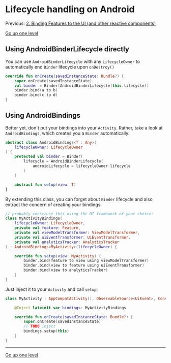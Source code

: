 # Lifecycle handling on Android

Previous: [2. Binding Features to the UI (and other reactive components)](binding.md)

[Go up one level](README.md)


## Using AndroidBinderLifecycle directly

You can use `AndroidBinderLifecycle` with any `LifecycleOwner` to automatically end `Binder` lifecycle upon `onDestroy()`


```kotlin
override fun onCreate(savedInstanceState: Bundle?) {
    super.onCreate(savedInstanceState)
    val binder = Binder(AndroidBinderLifecycle(this.lifecycle))
    binder.bind(a to b)
    binder.bind(c to d)
}
```


## Using AndroidBindings

Better yet, don't put your bindings into your `Activity`. Rather, take a look at `AndroidBindings`, which creates you a `Binder` automatically:

```kotlin
abstract class AndroidBindings<T : Any>(
    lifecycleOwner: LifecycleOwner
) {
    protected val binder = Binder(
        lifecycle = AndroidBinderLifecycle(
            androidLifecycle = lifecycleOwner.lifecycle
        )
    )

    abstract fun setup(view: T)
}
```

By extending this class, you can forget about `Binder` lifecycle and also extract the concern of creating your bindings:

```kotlin
// probably construct this using the DI framework of your choice:
class MyActivityBindings(
    lifecycleOwner: LifecycleOwner,
    private val feature: Feature,
    private val viewModelTransformer: ViewModelTransformer,
    private val uiEventTransformer: UiEventTransformer,
    private val analyticsTracker: AnalyticsTracker
) : AndroidBindings<MyActivity>(lifecycleOwner) {

    override fun setup(view: MyActivity) {
        binder.bind(feature to view using viewModelTransformer)
        binder.bind(view to feature using uiEventTransformer)
        binder.bind(view to analyticsTracker)
    }
}

```

Just inject it to your `Activity` and call `setup`:

```kotlin
class MyActivity : AppCompatActivity(), ObservableSource<UiEvent>, Consumer<ViewModel> {

    @Inject lateinit var bindings: MyActivityBindings

    override fun onCreate(savedInstanceState: Bundle?) {
        super.onCreate(savedInstanceState)
        // TODO inject
        bindings.setup(this)
    }
}
```

---

[Go up one level](README.md)
